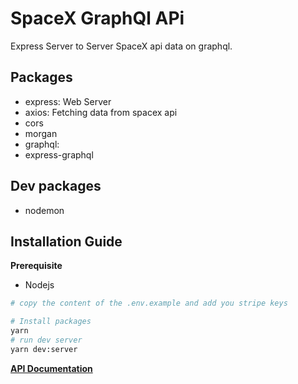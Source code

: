 # SpaceX GraphQl APi
Express Server to Server SpaceX api data on graphql.

## Packages 
* express: Web Server
* axios: Fetching data from spacex api
* cors
* morgan 
* graphql: 
* express-graphql
## Dev packages
* nodemon

## Installation Guide
**Prerequisite**
* Nodejs

```bash
# copy the content of the .env.example and add you stripe keys

# Install packages
yarn
# run dev server
yarn dev:server
```


**[API Documentation](https://www.postman.com/arlemii/workspace/test-if-it-works/documentation/467259-d0dfdb88-8094-465e-a0c6-38077d5ebfd9)**